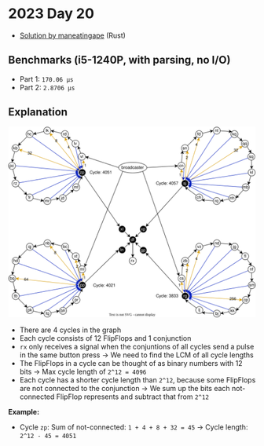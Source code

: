 # 2023 Day 20

- [Solution by maneatingape](https://github.com/maneatingape/advent-of-code-rust/blob/main/src/year2023/day20.rs) (Rust)

## Benchmarks (i5-1240P, with parsing, no I/O)

- Part 1: `170.06 µs`
- Part 2: `2.8706 µs`

## Explanation

![Input Graph](./input.svg)

- There are 4 cycles in the graph
- Each cycle consists of 12 FlipFlops and 1 conjunction
- `rx` only receives a signal when the conjuntions of all cycles send a pulse in the same button press -> We need to find the LCM of all cycle lengths
- The FlipFlops in a cycle can be thought of as binary numbers with 12 bits -> Max cycle length of `2^12 = 4096`
- Each cycle has a shorter cycle length than `2^12`, because some FlipFlops are not connected to the conjunction -> We sum up the bits each not-connected FlipFlop represents and subtract that from `2^12`

**Example:**

- Cycle `zp`: Sum of not-connected: `1 + 4 + 8 + 32 = 45` -> Cycle length: `2^12 - 45 = 4051`
